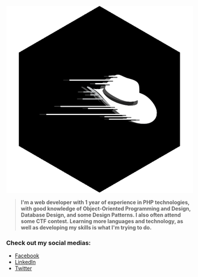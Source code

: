 ![logo_discord](images/logo_discord.png)

> **I'm a web developer with 1 year of experience in PHP technologies, with good knowledge of Object-Oriented Programming and Design, Database Design, and some Design Patterns. I also often attend some CTF contest. Learning more languages and technology, as well as developing my skills is what I'm trying to do.** 

### Check out my social medias:

- [Facebook](https://fb.com/dinghi.19091999)
- [LinkedIn](https://www.linkedin.com/in/haidv99)
- [Twitter](https://twitter.com/haidv99)